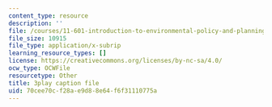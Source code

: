```yaml
---
content_type: resource
description: ''
file: /courses/11-601-introduction-to-environmental-policy-and-planning-fall-2016/70cee70cf28ae9d88e64f6f31110775a_gj8RoTm9jxM.srt
file_size: 10915
file_type: application/x-subrip
learning_resource_types: []
license: https://creativecommons.org/licenses/by-nc-sa/4.0/
ocw_type: OCWFile
resourcetype: Other
title: 3play caption file
uid: 70cee70c-f28a-e9d8-8e64-f6f31110775a
---
```

